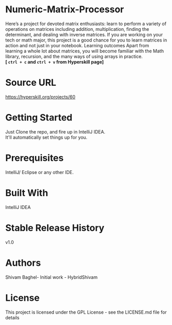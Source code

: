 # Numeric-Matrix-Processor
Here’s a project for devoted matrix enthusiasts: learn to perform a variety of operations on matrices including addition, multiplication, finding the determinant, and dealing with inverse matrices. If you are working on your tech or math major, this project is a good chance for you to learn matrices in action and not just in your notebook. Learning outcomes Apart from learning a whole lot about matrices, you will become familiar with the Math library, recursion, and the many ways of using arrays in practice.<br>
**[ `ctrl + c` and `ctrl + v` from Hyperskill page]**

# Source URL
https://hyperskill.org/projects/60

# Getting Started
Just Clone the repo, and fire up in IntelliJ IDEA.<br>
It'll automatically set things up for you.

# Prerequisites
IntelliJ/ Eclipse or any other IDE.


# Built With
IntelliJ IDEA

# Stable Release History
v1.0

# Authors
Shivam Baghel- Initial work - HybridShivam

# License
This project is licensed under the GPL License - see the LICENSE.md file for details
